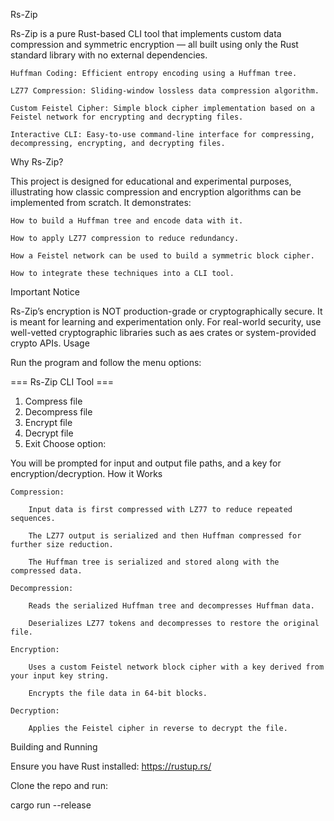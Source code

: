 Rs-Zip

Rs-Zip is a pure Rust-based CLI tool that implements custom data compression and symmetric encryption — all built using only the Rust standard library with no external dependencies.

    Huffman Coding: Efficient entropy encoding using a Huffman tree.

    LZ77 Compression: Sliding-window lossless data compression algorithm.

    Custom Feistel Cipher: Simple block cipher implementation based on a Feistel network for encrypting and decrypting files.

    Interactive CLI: Easy-to-use command-line interface for compressing, decompressing, encrypting, and decrypting files.

Why Rs-Zip?

This project is designed for educational and experimental purposes, illustrating how classic compression and encryption algorithms can be implemented from scratch. It demonstrates:

    How to build a Huffman tree and encode data with it.

    How to apply LZ77 compression to reduce redundancy.

    How a Feistel network can be used to build a symmetric block cipher.

    How to integrate these techniques into a CLI tool.

Important Notice

Rs-Zip’s encryption is NOT production-grade or cryptographically secure.
It is meant for learning and experimentation only. For real-world security, use well-vetted cryptographic libraries such as aes crates or system-provided crypto APIs.
Usage

Run the program and follow the menu options:

=== Rs-Zip CLI Tool ===
1) Compress file
2) Decompress file
3) Encrypt file
4) Decrypt file
5) Exit
Choose option:

You will be prompted for input and output file paths, and a key for encryption/decryption.
How it Works

    Compression:

        Input data is first compressed with LZ77 to reduce repeated sequences.

        The LZ77 output is serialized and then Huffman compressed for further size reduction.

        The Huffman tree is serialized and stored along with the compressed data.

    Decompression:

        Reads the serialized Huffman tree and decompresses Huffman data.

        Deserializes LZ77 tokens and decompresses to restore the original file.

    Encryption:

        Uses a custom Feistel network block cipher with a key derived from your input key string.

        Encrypts the file data in 64-bit blocks.

    Decryption:

        Applies the Feistel cipher in reverse to decrypt the file.

Building and Running

Ensure you have Rust installed: https://rustup.rs/

Clone the repo and run:

cargo run --release
